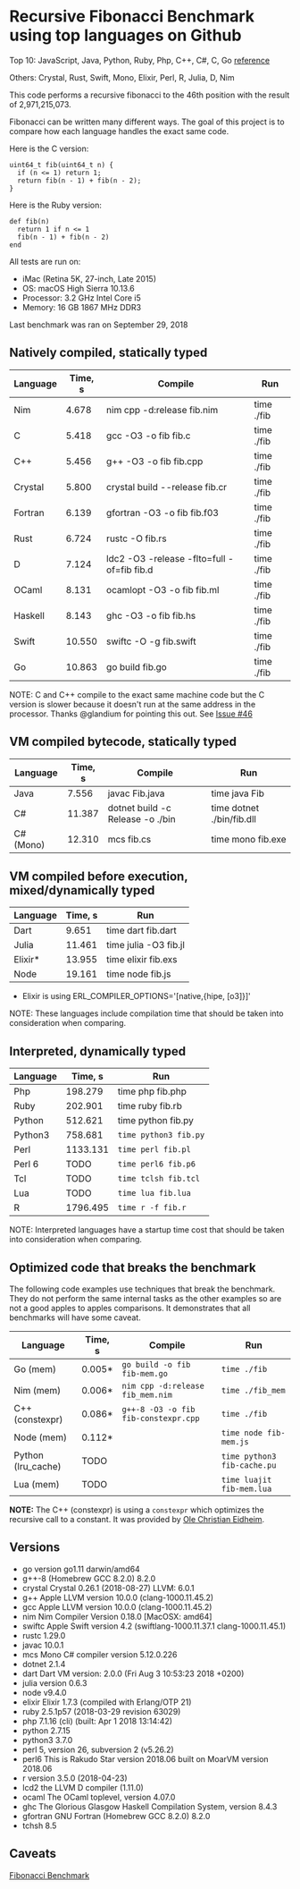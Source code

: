 # Recursive Fibonacci Benchmark using top languages on Github

Top 10: JavaScript, Java, Python, Ruby, Php, C++, C#, C, Go [reference](http://www.techworm.net/2016/09/top-10-popular-programming-languages-github.html)

Others: Crystal, Rust, Swift, Mono, Elixir, Perl, R, Julia, D, Nim

This code performs a recursive fibonacci to the 46th position with the result of 2,971,215,073.

Fibonacci can be written many different ways.  The goal of this project is to compare how each language handles the exact same code.

Here is the C version:
```
uint64_t fib(uint64_t n) {
  if (n <= 1) return 1;
  return fib(n - 1) + fib(n - 2);
}
```

Here is the Ruby version:
```
def fib(n)
  return 1 if n <= 1
  fib(n - 1) + fib(n - 2)
end
```

All tests are run on:
 - iMac (Retina 5K, 27-inch, Late 2015)
 - OS: macOS High Sierra 10.13.6
 - Processor: 3.2 GHz Intel Core i5
 - Memory: 16 GB 1867 MHz DDR3

Last benchmark was ran on September 29, 2018

## Natively compiled, statically typed

| Language   | Time, s   | Compile                                      | Run          |
|------------|-----------|----------------------------------------------|--------------|
| Nim        |    4.678 | nim cpp -d:release fib.nim                    | time ./fib   |
| C          |    5.418 | gcc -O3 -o fib fib.c                          | time ./fib   |
| C++        |    5.456 | g++ -O3 -o fib fib.cpp                        | time ./fib   |
| Crystal    |    5.800 | crystal build --release fib.cr                | time ./fib   |
| Fortran    |    6.139 | gfortran -O3 -o fib fib.f03                   | time ./fib   |
| Rust       |    6.724 | rustc -O fib.rs                               | time ./fib   |
| D          |    7.124 | ldc2 -O3 -release -flto=full -of=fib fib.d    | time ./fib   |
| OCaml      |    8.131 | ocamlopt -O3 -o fib fib.ml                    | time ./fib   |
| Haskell    |    8.143 | ghc -O3 -o fib fib.hs                         | time ./fib   |
| Swift      |   10.550 | swiftc -O -g fib.swift                        | time ./fib   |
| Go         |   10.863 | go build fib.go                               | time ./fib   |

NOTE: C and C++ compile to the exact same machine code but the C version is slower because it doesn't run at the same address in the processor.  Thanks @glandium for pointing this out. See [Issue #46](https://github.com/drujensen/fib/issues/46)

## VM compiled bytecode, statically typed

| Language  | Time, s | Compile                            | Run                         |
|-----------|---------|------------------------------------|-----------------------------|
| Java      |    7.556 | javac Fib.java                       | time java Fib               |
| C#        |   11.387 | dotnet build -c Release -o ./bin     | time dotnet ./bin/fib.dll   |
| C# (Mono) |   12.310 | mcs fib.cs                           | time mono fib.exe           |

## VM compiled before execution, mixed/dynamically typed

| Language  | Time, s | Run                         |
|-----------|---------|-----------------------------|
| Dart      |    9.651 | time dart fib.dart         |
| Julia     |   11.461 | time julia -O3 fib.jl      |
| Elixir*   |   13.955 | time elixir fib.exs        |
| Node      |   19.161 | time node fib.js           |

* Elixir is using ERL_COMPILER_OPTIONS='[native,{hipe, [o3]}]'

NOTE: These languages include compilation time that should be taken into consideration when comparing.

## Interpreted, dynamically typed

| Language  | Time, s | Run                         |
|-----------|---------|-----------------------------|
| Php       |  198.279 | time php fib.php           |
| Ruby      |  202.901 | time ruby fib.rb           |
| Python    |  512.621 | time python fib.py         |
| Python3   |  758.681 | `time python3 fib.py`      |
| Perl      | 1133.131 | `time perl fib.pl`         |
| Perl 6    |     TODO | `time perl6 fib.p6`        |
| Tcl       |     TODO | `time tclsh fib.tcl`       |
| Lua       |     TODO | `time lua fib.lua`         |
| R         | 1796.495 | `time r -f fib.r`          |

NOTE: Interpreted languages have a startup time cost that should be taken into consideration when comparing.

## Optimized code that breaks the benchmark

The following code examples use techniques that break the benchmark. They do not perform the same internal tasks as the other examples
so are not a good apples to apples comparisons. It demonstrates that all benchmarks will have some caveat.

| Language                | Time, s  | Compile                              | Run                         |
|-------------------------|----------|--------------------------------------|-----------------------------|
| Go (mem)                |  0.005*  | `go build -o fib fib-mem.go`         | `time ./fib`                |
| Nim (mem)               |  0.006*  | `nim cpp -d:release fib_mem.nim`     | `time ./fib_mem`            |
| C++ (constexpr)         |  0.086*  | `g++-8 -O3 -o fib fib-constexpr.cpp` | `time ./fib`                |
| Node (mem)              |  0.112*  |                                      | `time node fib-mem.js`      |
| Python (lru_cache)      |  TODO    |                                      | `time python3 fib-cache.pu` |
| Lua (mem)               |  TODO    |                                      | `time luajit fib-mem.lua`   |

**NOTE:**
The C++ (constexpr) is using a `constexpr` which optimizes the recursive call to a constant. It was provided by [Ole Christian Eidheim](https://gitlab.com/eidheim).

## Versions

- go version go1.11 darwin/amd64
- g++-8 (Homebrew GCC 8.2.0) 8.2.0
- crystal Crystal 0.26.1 (2018-08-27) LLVM: 6.0.1
- g++ Apple LLVM version 10.0.0 (clang-1000.11.45.2)
- gcc Apple LLVM version 10.0.0 (clang-1000.11.45.2)
- nim Nim Compiler Version 0.18.0 [MacOSX: amd64]
- swiftc Apple Swift version 4.2 (swiftlang-1000.11.37.1 clang-1000.11.45.1)
- rustc 1.29.0
- javac 10.0.1
- mcs Mono C# compiler version 5.12.0.226
- dotnet 2.1.4
- dart Dart VM version: 2.0.0 (Fri Aug 3 10:53:23 2018 +0200)
- julia version 0.6.3
- node v9.4.0
- elixir Elixir 1.7.3 (compiled with Erlang/OTP 21)
- ruby 2.5.1p57 (2018-03-29 revision 63029)
- php 7.1.16 (cli) (built: Apr  1 2018 13:14:42)
- python 2.7.15
- python3 3.7.0
- perl 5, version 26, subversion 2 (v5.26.2)
- perl6 This is Rakudo Star version 2018.06 built on MoarVM version 2018.06
- r version 3.5.0 (2018-04-23)
- lcd2 the LLVM D compiler (1.11.0)
- ocaml The OCaml toplevel, version 4.07.0
- ghc The Glorious Glasgow Haskell Compilation System, version 8.4.3
- gfortran GNU Fortran (Homebrew GCC 8.2.0) 8.2.0
- tchsh 8.5

## Caveats

[Fibonacci Benchmark](https://crystal-lang.org/2016/07/15/fibonacci-benchmark.html)
